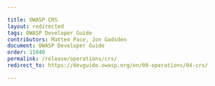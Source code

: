 ```yaml
---

title: OWASP CRS
layout: redirected
tags: OWASP Developer Guide
contributors: Matteo Pace, Jon Gadsden
document: OWASP Developer Guide
order: 11040
permalink: /release/operations/crs/
redirect_to: https://devguide.owasp.org/en/09-operations/04-crs/

---
```

